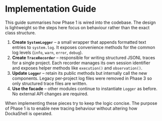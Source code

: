 # Implementation Guide

This guide summarises how Phase&nbsp;1 is wired into the codebase. The design is
lightweight so the steps here focus on behaviour rather than the exact class
structure.

1. **Create `SystemLogger`** – a small wrapper that appends formatted text
   entries to `system.log`. It exposes convenience methods for the common log
   levels (`info`, `warn`, `error`, `debug`).
2. **Create `TraceRecorder`** – responsible for writing structured JSONL traces
   for a single project. Each recorder manages its own session identifier and
   exposes helper methods like `execution()` and `observation()`.
3. **Update `Logger`** – retain its public methods but internally call the new
   components. Legacy per‑project log files were removed in Phase&nbsp;3 so only
   structured trace files are written.
4. **Use the facade** – other modules continue to instantiate `Logger` as
   before. No external API changes are required.

When implementing these pieces try to keep the logic concise. The purpose of
Phase&nbsp;1 is to enable new tracing behaviour without altering how DockaShell is
operated.
